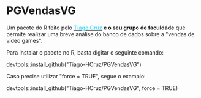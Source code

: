 # PGVendasVG
Um pacote do R feito pelo <b><a href='https://tiago-hcruz.github.io/Portfolio/' target='_blank'><font color='#52deff'>Tiago Cruz</font></a> e o seu grupo de faculdade</b> que permite realizar uma breve análise do banco de dados sobre a "vendas de vídeo games".

Para instalar o pacote no R, basta digitar o seguinte comando:

devtools::install_github("Tiago-HCruz/PGVendasVG")

Caso precise utilizar "force = TRUE", segue o examplo:

devtools::install_github("Tiago-HCruz/PGVendasVG", force = TRUE)
